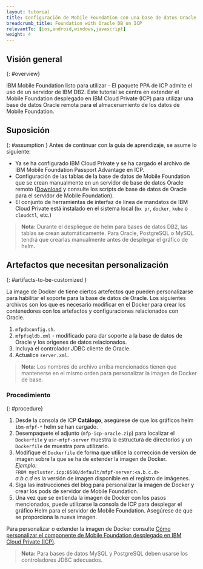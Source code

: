 ```yaml
---
layout: tutorial
title: Configuración de Mobile Foundation con una base de datos Oracle en IBM Cloud Private
breadcrumb_title: Foundation with Oracle DB on ICP
relevantTo: [ios,android,windows,javascript]
weight: 4
---
```

<!-- NLS_CHARSET=UTF-8 -->
## Visión general
{: #overview}

IBM Mobile Foundation listo para utilizar - El paquete PPA de ICP admite el uso de un servidor de IBM DB2. Este tutorial se centra en extender el Mobile Foundation desplegado en IBM Cloud Private (ICP) para utilizar una base de datos Oracle remota para el almacenamiento de los datos de Mobile Foundation.

## Suposición
{: #assumption }
Antes de continuar con la guía de aprendizaje, se asume lo siguiente:

* Ya se ha configurado IBM Cloud Private y se ha cargado el archivo de IBM Mobile Foundation Passport Advantage en ICP.
* Configuración de las tablas de la base de datos de Mobile Foundation que se crean manualmente en un servidor de base de datos Oracle remoto ([Download]((customizable-db-artifacts-for-mfp-icp.zip)) y consulte los scripts de base de datos de Oracle para el servidor de Mobile Foundation).
* El conjunto de herramientas de interfaz de línea de mandatos de IBM Cloud Private está instalado en el sistema local (`bx pr`, `docker`, `kube` o `cloudctl`, etc.)

>**Nota:** Durante el despliegue de helm para bases de datos DB2, las tablas se crean automáticamente. Para Oracle, PostgreSQL o MySQL tendrá que crearlas manualmente antes de desplegar el gráfico de helm.

## Artefactos que necesitan personalización
{: #artifacts-to-be-customized }

La image de Docker de tiene ciertos artefectos que pueden personalizarse para habilitar el soporte para la base de datos de Oracle. Los siguientes archivos son los que es necesario modificar en el Docker para crear los contenedores con los artefactos y configuraciones relacionados con Oracle.
1.	`mfpdbconfig.sh`.
2.	`mfpfsqldb.xml` - modificado para dar soporte a la base de datos de Oracle y los orígenes de datos relacionados.
3.	Incluya el controlador JDBC cliente de Oracle.
4.	Actualice `server.xml`.

>**Nota:** Los nombres de archivo arriba mencionados tienen que mantenerse en el mismo orden para personalizar la imagen de Docker de base.


### Procedimiento
{: #procedure}

1.	Desde la consola de ICP **Catálogo**, asegúrese de que los gráficos helm `ibm-mfpf-*` helm se han cargado.
2.	Desempaquete el adjunto (`mfp-icp-oracle.zip`) para localizar el `Dockerfile` y `usr-mfpf-server` muestra la estructura de directorios y un `Dockerfile` de muestra para utilizarlo.
3.	Modifique el `Dockerfile` de forma que utilice la corrección de versión de imagen sobre la que se ha de extender la imagen de Docker.<br/>
     *Ejemplo:*<br/>
      `FROM mycluster.icp:8500/default/mfpf-server:<a.b.c.d>`<br/>
       *a.b.c.d* es la versión de imagen disponible en el registro de imágenes.
4.	Siga las instrucciones del blog para personalizar la imagen de Docker y crear los pods de servidor de Mobile Foundation.
5.	Una vez que se extienda la imagen de Docker con los pasos mencionados, puede utilizarse la consola de ICP para desplegar el gráfico Helm para el servidor de Mobile Foundation. Asegúrese de que se proporciona la nueva imagen.

Para personalizar o extender la imagen de Docker consulte [Cómo personalizar el componente de Mobile Foundation desplegado en IBM Cloud Private (ICP)](https://mobilefirstplatform.ibmcloud.com/blog/2018/11/04/customize-mfp-on-icp/).

>**Nota:** Para bases de datos MySQL y PostgreSQL deben usarse los controladores JDBC adecuados.

